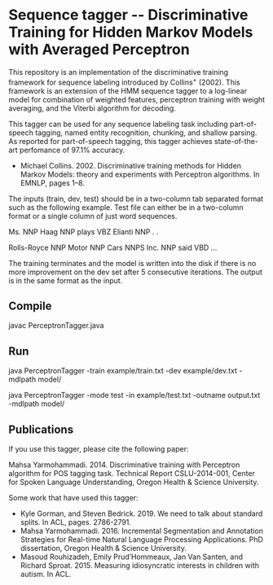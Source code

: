 Sequence tagger -- Discriminative Training for Hidden Markov Models with Averaged Perceptron
============================================================================================

This repository is an implementation of the discriminative training framework for sequence labeling introduced by Collins<sup>+</sup> (2002). This framework is an extension of the HMM sequence tagger to a log-linear model for combination of weighted features, perceptron training with weight averaging, and the Viterbi algorithm for decoding.

This tagger can be used for any sequence labeling task including part-of-speech tagging, named entity recognition, chunking, and shallow parsing. As reported for part-of-speech tagging, this tagger achieves state-of-the-art perfomance of 97.1\% accuracy.

+ Michael Collins. 2002. Discriminative training methods for Hidden Markov Models: theory and experiments with Perceptron algorithms. In EMNLP, pages 1–8.

The inputs (train, dev, test) should be in a two-column tab separated format such as the following example. Test file can either be in a two-column format or a single column of just word sequences.

Ms.     NNP
Haag    NNP
plays   VBZ
Elianti NNP
.       .

Rolls-Royce     NNP
Motor   NNP
Cars    NNPS
Inc.    NNP
said    VBD
...

The training terminates and the model is written into the disk if there is no more
improvement on the dev set after 5 consecutive iterations. The output is in the same
format as the input.

Compile
-------
javac PerceptronTagger.java

Run
---
java PerceptronTagger -train example/train.txt  -dev example/dev.txt -mdlpath model/

java PerceptronTagger -mode test  -in example/test.txt -outname output.txt -mdlpath model/


Publications
------------

If you use this tagger, please cite the following paper:

Mahsa Yarmohammadi. 2014. Discriminative training with Perceptron algorithm for POS tagging task. Technical Report CSLU-2014-001, Center for Spoken Language Understanding, Oregon Health & Science University.

Some work that have used this tagger:

+ Kyle Gorman, and Steven Bedrick. 2019. We need to talk about standard splits. In ACL, pages. 2786-2791.
+ Mahsa Yarmohammadi. 2016. Incremental Segmentation and Annotation Strategies for Real-time Natural Language Processing Applications. PhD dissertation, Oregon Health & Science University.
+ Masoud Rouhizadeh, Emily Prud’Hommeaux, Jan Van Santen, and Richard Sproat. 2015. Measuring idiosyncratic interests in children with autism. In ACL.
